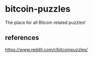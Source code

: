 # bitcoin-puzzles
The place for all Bitcoin related puzzles! 

## references

https://www.reddit.com/r/bitcoinpuzzles/


